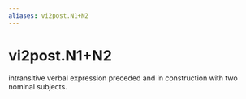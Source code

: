 ```yaml
---
aliases: vi2post.N1+N2
---
```

# vi2post.N1+N2

intransitive verbal expression preceded and in construction with two nominal subjects.